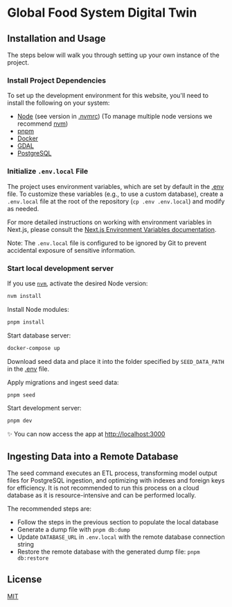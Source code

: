 # Global Food System Digital Twin

## Installation and Usage

The steps below will walk you through setting up your own instance of the project.

### Install Project Dependencies

To set up the development environment for this website, you'll need to install the following on your system:

- [Node](http://nodejs.org/) (see version in [.nvmrc](./.nvmrc)) (To manage multiple node versions we recommend [nvm](https://github.com/creationix/nvm))
- [pnpm](https://pnpm.io/installation)
- [Docker](https://www.docker.com/)
- [GDAL](https://gdal.org/)
- [PostgreSQL](https://www.postgresql.org/)

### Initialize `.env.local` File

The project uses environment variables, which are set by default in the [.env](.env) file. To customize these variables (e.g., to use a custom database), create a `.env.local` file at the root of the repository (`cp .env .env.local`) and modify as needed.

For more detailed instructions on working with environment variables in Next.js, please consult the [Next.js Environment Variables documentation](https://nextjs.org/docs/basic-features/environment-variables).

Note: The `.env.local` file is configured to be ignored by Git to prevent accidental exposure of sensitive information.

### Start local development server

If you use [`nvm`](https://github.com/creationix/nvm), activate the desired Node version:

```sh
nvm install
```

Install Node modules:

```sh
pnpm install
```

Start database server:

```sh
docker-compose up
```

Download seed data and place it into the folder specified by `SEED_DATA_PATH` in the [.env](.env) file.

Apply migrations and ingest seed data:

```sh
pnpm seed
```

Start development server:

```sh
pnpm dev
```

✨ You can now access the app at [http://localhost:3000](http://localhost:3000)

## Ingesting Data into a Remote Database

The seed command executes an ETL process, transforming model output files for PostgreSQL ingestion, and optimizing with indexes and foreign keys for efficiency. It is not recommended to run this process on a cloud database as it is resource-intensive and can be performed locally.

The recommended steps are:

- Follow the steps in the previous section to populate the local database
- Generate a dump file with `pnpm db:dump`
- Update `DATABASE_URL` in `.env.local` with the remote database connection string
- Restore the remote database with the generated dump file: `pnpm db:restore`

## License

[MIT](LICENSE)
